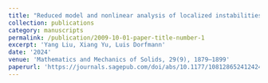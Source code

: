 ```yaml
---
title: "Reduced model and nonlinear analysis of localized instabilities of residually stressed cylinders under axial stretch"
collection: publications
category: manuscripts
permalink: /publication/2009-10-01-paper-title-number-1
excerpt: 'Yang Liu, Xiang Yu, Luis Dorfmann'
date: '2024'
venue: 'Mathematics and Mechanics of Solids, 29(9), 1879–1899'
paperurl: 'https://journals.sagepub.com/doi/abs/10.1177/10812865241242432'
---
```

